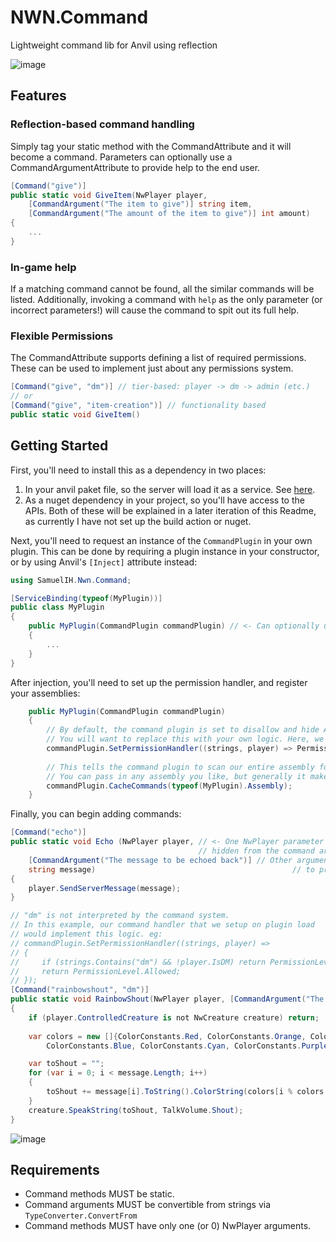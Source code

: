 # NWN.Command
Lightweight command lib for Anvil using reflection

![image](https://github.com/Samuel-IH/NWN.Command/assets/46057508/2597febd-e244-4e30-ada8-c5c6e7c337a8)
## Features
### Reflection-based command handling
Simply tag your static method with the CommandAttribute and it will become a command.
Parameters can optionally use a CommandArgumentAttribute to provide help to the end user.
```cs
[Command("give")]
public static void GiveItem(NwPlayer player,
    [CommandArgument("The item to give")] string item,
    [CommandArgument("The amount of the item to give")] int amount)
{
    ...
}
```

### In-game help
If a matching command cannot be found, all the similar commands will be listed.
Additionally, invoking a command with `help` as the only parameter (or incorrect parameters!) will cause the command to spit out its full help.

### Flexible Permissions
The CommandAttribute supports defining a list of required permissions. These can be used to implement just about any permissions system.
```cs
[Command("give", "dm")] // tier-based: player -> dm -> admin (etc.)
// or
[Command("give", "item-creation")] // functionality based
public static void GiveItem()
```

## Getting Started
First, you'll need to install this as a dependency in two places:
1. In your anvil paket file, so the server will load it as a service. See [here](https://github.com/nwn-dotnet/Anvil/wiki/Installing-Plugins:-Paket).
2. As a nuget dependency in your project, so you'll have access to the APIs.
Both of these will be explained in a later iteration of this Readme, as currently I have not set up the build action or nuget.

Next, you'll need to request an instance of the `CommandPlugin` in your own plugin. This can be done by requiring a plugin instance in your constructor, or by using Anvil's `[Inject]` attribute instead:
```cs
using SamuelIH.Nwn.Command;

[ServiceBinding(typeof(MyPlugin))]
public class MyPlugin
{
    public MyPlugin(CommandPlugin commandPlugin) // <- Can optionally use the [Inject] attribute instead
    {
        ...
    }
}
```

After injection, you'll need to set up the permission handler, and register your assemblies:
```cs
    public MyPlugin(CommandPlugin commandPlugin)
    {
        // By default, the command plugin is set to disallow and hide ALL commands. (safety)
        // You will want to replace this with your own logic. Here, we make it allow every command.
        commandPlugin.SetPermissionHandler((strings, player) => PermissionLevel.Allowed);
        
        // This tells the command plugin to scan our entire assembly for commands.
        // You can pass in any assembly you like, but generally it makes sense to pass in your own.
        commandPlugin.CacheCommands(typeof(MyPlugin).Assembly);
    }
```

Finally, you can begin adding commands:
```cs
[Command("echo")]
public static void Echo (NwPlayer player, // <- One NwPlayer parameter can  be specified, this one is
                                          // hidden from the command args and automatically assigned by the plugin
    [CommandArgument("The message to be echoed back")] // Other arguments can be annotated with [CommandArgument]
    string message)                                            // to provide a description of their purpose
{
    player.SendServerMessage(message);
}

// "dm" is not interpreted by the command system.
// In this example, our command handler that we setup on plugin load
// would implement this logic. eg:
// commandPlugin.SetPermissionHandler((strings, player) =>
// {
//     if (strings.Contains("dm") && !player.IsDM) return PermissionLevel.Hidden;
//     return PermissionLevel.Allowed;
// });
[Command("rainbowshout", "dm")]
public static void RainbowShout(NwPlayer player, [CommandArgument("The message to shout")] string message)
{
    if (player.ControlledCreature is not NwCreature creature) return;
    
    var colors = new []{ColorConstants.Red, ColorConstants.Orange, ColorConstants.Yellow, ColorConstants.Green,
        ColorConstants.Blue, ColorConstants.Cyan, ColorConstants.Purple};

    var toShout = "";
    for (var i = 0; i < message.Length; i++)
    {
        toShout += message[i].ToString().ColorString(colors[i % colors.Length]);
    }
    creature.SpeakString(toShout, TalkVolume.Shout);
}
```
![image](https://github.com/Samuel-IH/NWN.Command/assets/46057508/5a861906-3ce5-447d-9782-bb0f758db6ac)

## Requirements
- Command methods MUST be static.
- Command arguments MUST be convertible from strings via `TypeConverter.ConvertFrom`
- Command methods MUST have only one (or 0) NwPlayer arguments.
